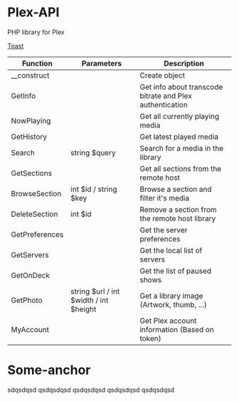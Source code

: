 # Plex-API
PHP library for Plex

[Toast](#some-anchor)

Function | Parameters | Description
-------- | ---------- |-----------
__construct | | Create object
GetInfo | | Get info about transcode bitrate and Plex authentication
NowPlaying | | Get all currently playing media
GetHistory | | Get latest played media
Search | string $query | Search for a media in the library
GetSections | | Get all sections from the remote host
BrowseSection | int $id / string $key| Browse a section and filter it's media
DeleteSection | int $id | Remove a section from the remote host library
GetPreferences | | Get the server preferences
GetServers | | Get the local list of servers
GetOnDeck | | Get the list of paused shows
GetPhoto | string $url / int $width / int $height | Get a library image (Artwork, thumb, ...)
MyAccount | | Get Plex account information (Based on token)

# Some-anchor
sdqsdqsd
qsdqsdqsd
qsdqsdqsd
qsdqsdqsd
qsdqsdqsd
